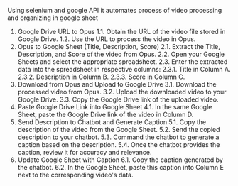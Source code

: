 Using selenium and google API it automates process of video processing and organizing in google sheet

1. Google Drive URL to Opus
1.1. Obtain the URL of the video file stored in Google Drive.
1.2. Use the URL to process the video in Opus.
2. Opus to Google Sheet (Title, Description, Score) 
2.1. Extract the Title, Description, and Score of the video from Opus.
2.2. Open your Google Sheets and select the appropriate spreadsheet.
2.3. Enter the extracted data into the spreadsheet in respective columns:
2.3.1. Title in Column A.
2.3.2. Description in Column B.
2.3.3. Score in Column C.
3. Download from Opus and Upload to Google Drive
3.1. Download the processed video from Opus.
3.2. Upload the downloaded video to your Google Drive.
3.3. Copy the Google Drive link of the uploaded video.
4. Paste Google Drive Link into Google Sheet
4.1. In the same Google Sheet, paste the Google Drive link of the video in Column D.
5. Send Description to Chatbot and Generate Caption
5.1. Copy the description of the video from the Google Sheet.
5.2. Send the copied description to your chatbot.
5.3. Command the chatbot to generate a caption based on the description.
5.4. Once the chatbot provides the caption, review it for accuracy and relevance.
6. Update Google Sheet with Caption
6.1. Copy the caption generated by the chatbot.
6.2. In the Google Sheet, paste this caption into Column E next to the corresponding video's data.
